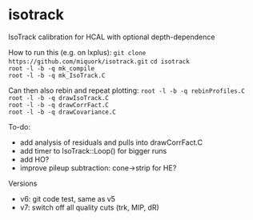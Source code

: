 # isotrack
IsoTrack calibration for HCAL with optional depth-dependence

How to run this (e.g. on lxplus):
`git clone https://github.com/miquork/isotrack.git`
`cd isotrack`  
`root -l -b -q mk_compile`  
`root -l -b -q mk_IsoTrack.C`  

Can then also rebin and repeat plotting:
`root -l -b -q rebinProfiles.C`  
`root -l -b -q drawIsoTrack.C`  
`root -l -b -q drawCorrFact.C`  
`root -l -b -q drawCovariance.C`  

To-do:
- add analysis of residuals and pulls into drawCorrFact.C
- add timer to IsoTrack::Loop() for bigger runs
- add HO?
- improve pileup subtraction: cone->strip for HE?

Versions
- v6: git code test, same as v5
- v7: switch off all quality cuts (trk, MIP, dR)